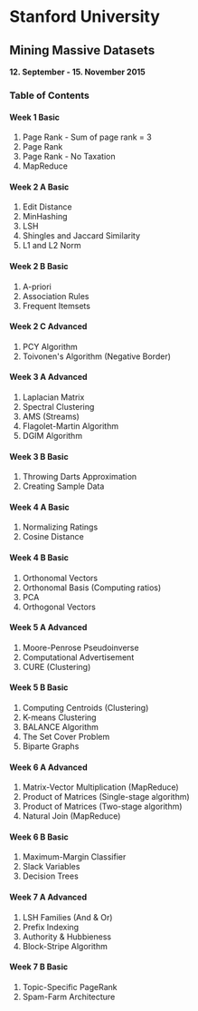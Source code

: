# Stanford University
## Mining Massive Datasets

<b>12. September - 15. November 2015</b>

### Table of Contents

#### Week 1 Basic
1. Page Rank - Sum of page rank = 3
2. Page Rank
3. Page Rank - No Taxation
4. MapReduce 

#### Week 2 A Basic
1. Edit Distance
2. MinHashing
3. LSH
4. Shingles and Jaccard Similarity
5. L1 and L2 Norm

#### Week 2 B Basic
1. A-priori
2. Association Rules
3. Frequent Itemsets

#### Week 2 C Advanced
1. PCY Algorithm
2. Toivonen's Algorithm (Negative Border)

#### Week 3 A Advanced
1. Laplacian Matrix
2. Spectral Clustering
3. AMS (Streams)
4. Flagolet-Martin Algorithm
5. DGIM Algorithm

#### Week 3 B Basic
1. Throwing Darts Approximation
2. Creating Sample Data

#### Week 4 A Basic
1. Normalizing Ratings
2. Cosine Distance

#### Week 4 B Basic
1. Orthonomal Vectors
2. Orthonomal Basis (Computing ratios)
3. PCA 
4. Orthogonal Vectors

#### Week 5 A Advanced
1. Moore-Penrose Pseudoinverse
2. Computational Advertisement
3. CURE (Clustering)

#### Week 5 B Basic
1. Computing Centroids (Clustering)
2. K-means Clustering
3. BALANCE Algorithm
4. The Set Cover Problem
5. Biparte Graphs

#### Week 6 A Advanced
1. Matrix-Vector Multiplication (MapReduce)
2. Product of Matrices (Single-stage algorithm)
3. Product of Matrices (Two-stage algorithm)
4. Natural Join (MapReduce)

#### Week 6 B Basic
1. Maximum-Margin Classifier
2. Slack Variables
3. Decision Trees

#### Week 7 A Advanced
1. LSH Families (And & Or)
2. Prefix Indexing
3. Authority & Hubbieness
4. Block-Stripe Algorithm

#### Week 7 B Basic
1. Topic-Specific PageRank
2. Spam-Farm Architecture
